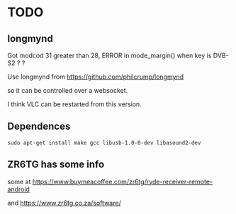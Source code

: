 # TODO

## longmynd

Got modcod 31 greater than 28,
ERROR in mode_margin() when key is DVB-S2 ? ?

Use longmynd from https://github.com/philcrump/longmynd

so it can be controlled over a websocket.

I think VLC can be restarted from this version.


## Dependences

`sudo apt-get install make gcc libusb-1.0-0-dev libasound2-dev`

## ZR6TG has some info

some at https://www.buymeacoffee.com/zr6tg/ryde-receiver-remote-android

and https://www.zr6tg.co.za/software/


